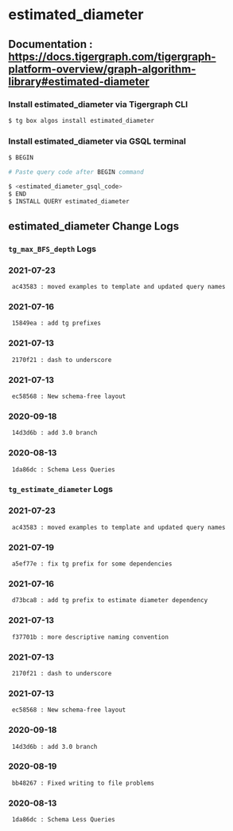 # estimated_diameter
## Documentation : https://docs.tigergraph.com/tigergraph-platform-overview/graph-algorithm-library#estimated-diameter
### Install estimated_diameter via Tigergraph CLI
```bash
$ tg box algos install estimated_diameter
```
### Install estimated_diameter via GSQL terminal
```bash
$ BEGIN 

# Paste query code after BEGIN command

$ <estimated_diameter_gsql_code>
$ END 
$ INSTALL QUERY estimated_diameter
```
## estimated_diameter Change Logs

### `tg_max_BFS_depth` Logs
### 2021-07-23 
	 ac43583 : moved examples to template and updated query names
### 2021-07-16 
	 15849ea : add tg prefixes
### 2021-07-13 
	 2170f21 : dash to underscore
### 2021-07-13 
	 ec58568 : New schema-free layout
### 2020-09-18 
	 14d3d6b : add 3.0 branch
### 2020-08-13 
	 1da86dc : Schema Less Queries

### `tg_estimate_diameter` Logs
### 2021-07-23 
	 ac43583 : moved examples to template and updated query names
### 2021-07-19 
	 a5ef77e : fix tg prefix for some dependencies
### 2021-07-16 
	 d73bca8 : add tg prefix to estimate diameter dependency
### 2021-07-13 
	 f37701b : more descriptive naming convention
### 2021-07-13 
	 2170f21 : dash to underscore
### 2021-07-13 
	 ec58568 : New schema-free layout
### 2020-09-18 
	 14d3d6b : add 3.0 branch
### 2020-08-19 
	 bb48267 : Fixed writing to file problems
### 2020-08-13 
	 1da86dc : Schema Less Queries
